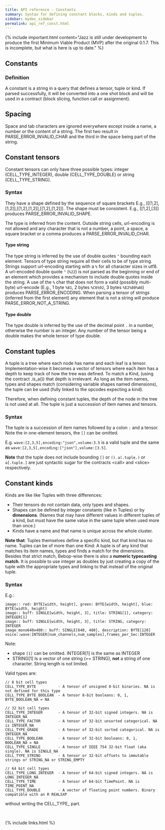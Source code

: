 ```yaml
---
title: API reference - Constants
summary: Syntax for defining constant blocks, kinds and tuples.
sidebar: mydoc_sidebar
permalink: api_ref_const.html
---
```


{% include important.html content="Jazz is still under development to produce the first Minimum Viable Product (MVP) after the original 0.1.7.
This is incomplete, but what is here is up to date." %}

## Constants

### Definition

A constant is a string in a query that defines a tensor, tuple or kind. If parsed successfully, it will be converted into a one shot block
and will be used in a contract (block slicing, function call or assignment).

## Spacing

Space and tab characters are ignored everywhere except inside a name, a number or the content of a string. The first two result in
PARSE_ERROR_INVALID_CHAR and the third in the space being part of the string.

## Constant tensors

Constant tensors can only have three possible types: integer (CELL_TYPE_INTEGER), double (CELL_TYPE_DOUBLE) or string (CELL_TYPE_STRING).

### Syntax

They have a shape defined by the sequence of square brackets E.g., [[[1,2],[1,2]],[[1,2],[1,2]],[[1,2],[1,2]]]. The shape must be
consistent. E.g., [[1,2],[3]] produces PARSE_ERROR_INVALID_SHAPE.

The type is inferred from the content. Outside string cells, url-encoding is not allowed and any character that is not a number, a point,
a space, a square bracket or a comma produces a PARSE_ERROR_INVALID_CHAR.

#### Type string

The type string is inferred by the use of double quotes `"` bounding each element. Tensors of type string require all their cells to be
of type string. Strings support url-encoding starting with a `%` for all character sizes in utf8. A url-encoded double quote `"` (`%22`)
is not parsed as the beginning or end of an element which provides a mechanism to include double quotes inside the string.
A use of the `%` char that does not form a valid (possibly multi-byte) url-encode (E.g., 1 byte `%81`, 2 bytes `%C6%92`,
3 bytes `%E2%80%A6`) produces PARSE_ERROR_ENCODING. When parsing a tensor of strings (inferred from the first element) any
element that is not a string will produce PARSE_ERROR_NOT_A_STRING.

#### Type double

The type double is inferred by the use of the decimal point `.` in a number, otherwise the number is an integer. Any number of the tensor
being a double makes the whole tensor of type double.

## Constant tuples

A tuple is a tree where each node has name and each leaf is a tensor. Implementation-wise it becomes a vector of tensors where each item
has a depth to keep track of how the tree was defined. To match a Kind, (using the contract .is_a()) that depth is irrelevant. As long
as the item names, types and shapes match (considering variable shapes named dimensions), the tuple can be used (fully linked to the
opcodes expecting a kind).

Therefore, when defining constant tuples, the depth of the node in the tree is not used at all. The tuple is just a succession of item
names and tensors.

### Syntax

The tuple is a succession of item names followed by a colon `:` and a tensor. Note the in one-element tensors, the `[]` can be omitted.

E.g. `wave:[2,3,5],encoding:"json",volume:3.5` is a valid tuple and the same as `wave:[2,3,5],encoding:["json"],volume:[3.5]`.

**Note** that the tuple does not include bounding `[]` or `()`.  `a(.tuple.)` or `a[.tuple.]` are just syntactic sugar for the contracts
\<call\> and \<slice\> respectively.

## Constant kinds

Kinds are like like Tuples with three differences:

- Their tensors do not contain data, only types and shapes.
- Shapes can be defined by integer constants (like in Tuples) or by **dimensions**. (Names that may have different values in different tuples of a kind, but must have the same value in the same tuple when used more than once.)
- Kinds have a name and that name is unique across the whole cluster.

**Note that**: Tuples themselves define a specific kind, but that kind has no name. Tuples can be of more than one Kind: A tuple is of any
kind that matches its item names, types and finds a match for the dimensions. Besides that strict match, Bebop-wise there is also a **numeric typecasting match**. It is possible to use integer as doubles by just creating a copy of the tuple with the appropriate types and linking
to that instead of the original tuple.

### Syntax

E.g.:
```
image:: red: BYTE[width, height], green: BYTE[width, height], blue: BYTE[width, height]
image:: buff: SINGLE[width, height, 3], title: STRING[1], category: INTEGER[1]
image:: buff: SINGLE[width, height, 3], title: STRING, category: INTEGER
image_mono640x480:: buff: SINGLE[640, 480], description: BYTE[128]
voice::wave:INTEGER[num_channels,num_samples],frames_per_Sec:INTEGER
```
Note:
- shape `[1]` can be omitted. INTEGER[1] is the same as INTEGER
- STRING[1] Is a vector of one string (== STRING), **not** a string of one character. String length is not limited.

Valid types are:

```
// 8 bit cell types
CELL_TYPE_BYTE          - A tensor of unsigned 8-bit binaries. NA is not defined for this type
CELL_TYPE_BYTE_BOOLEAN  - A tensor 8-bit booleans: 0, 1, BYTE_BOOLEAN_NA = NA

// 32 bit cell types
CELL_TYPE_INTEGER       - A tensor of 32-bit signed integers. NA is INTEGER_NA
CELL_TYPE_FACTOR        - A tensor of 32-bit unsorted categorical. NA is INTEGER_NA
CELL_TYPE_GRADE         - A tensor of 32-bit sorted categorical. NA is INTEGER_NA
CELL_TYPE_BOOLEAN       - A tensor of 32-bit booleans: 0, 1, BOOLEAN_NA = NA
CELL_TYPE_SINGLE        - A tensor of IEEE 754 32-bit float (aka single). NA is SINGLE_NA
CELL_TYPE_STRING        - A tensor or 32-bit offsets to immutable strings or STRING_NA or STRING_EMPTY

// 64 bit cell types
CELL_TYPE_LONG_INTEGER  - A tensor of 64-bit signed integers. NA is LONG_INTEGER_NA
CELL_TYPE_TIME          - A tensor of 64-bit TimePoint. NA is TIME_POINT_NA
CELL_TYPE_DOUBLE        - A vector of floating point numbers. Binary compatible with an R REALSXP
```
without writing the CELL_TYPE_ part.

<br/>

{% include links.html %}
